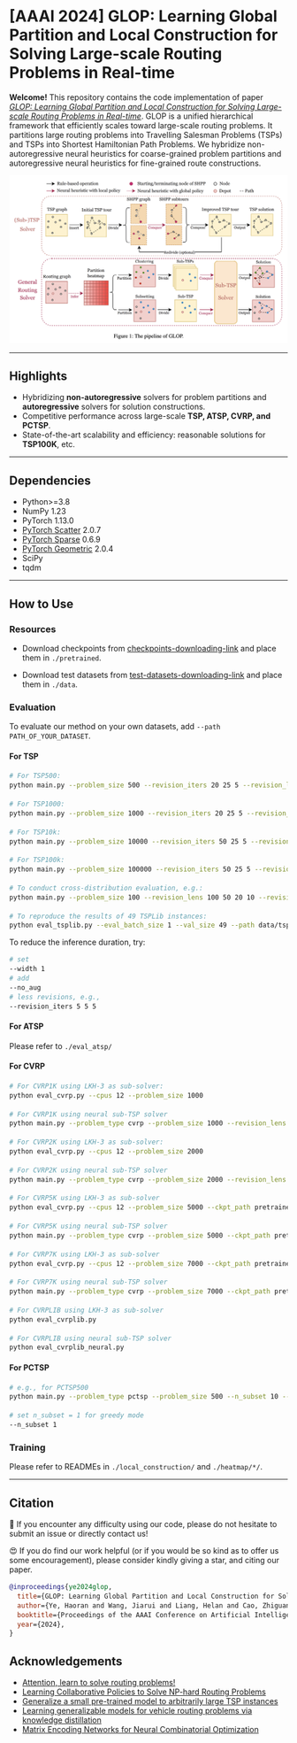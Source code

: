 # [AAAI 2024] GLOP: Learning Global Partition and Local Construction for Solving Large-scale Routing Problems in Real-time

**Welcome!** This repository contains the code implementation of paper [*GLOP: Learning Global Partition and Local Construction for Solving Large-scale Routing Problems in Real-time*](/henry-yeh/GLOP/tree/main/assets/GLOP_AAAI24.pdf). GLOP is a unified hierarchical framework that efficiently scales toward large-scale routing problems. It partitions large routing problems into Travelling Salesman Problems (TSPs) and TSPs into Shortest Hamiltonian Path Problems. We hybridize non-autoregressive neural heuristics for coarse-grained problem partitions and autoregressive neural heuristics for fine-grained route constructions.

![diagram](./assets/diagram.png)

---

## Highlights

- Hybridizing **non-autoregressive** solvers for problem partitions and **autoregressive** solvers for solution constructions.
- Competitive performance across large-scale **TSP, ATSP, CVRP, and PCTSP**.
- State-of-the-art scalability and efficiency: reasonable solutions for **TSP100K**, etc.

---

## Dependencies

- Python>=3.8
- NumPy 1.23
- PyTorch 1.13.0
- [PyTorch Scatter](https://github.com/rusty1s/pytorch_scatter) 2.0.7
- [PyTorch Sparse](https://github.com/rusty1s/pytorch_sparse) 0.6.9
- [PyTorch Geometric](https://github.com/pyg-team/pytorch_geometric) 2.0.4
- SciPy
- tqdm

---

## How to Use

### Resources

- Download checkpoints from [checkpoints-downloading-link](https://drive.google.com/file/d/1u9-GVTMRux3rWGcbipSqyTyBx_V8pm9G/view?usp=sharing) and place them in `./pretrained`.

- Download test datasets from [test-datasets-downloading-link](https://drive.google.com/file/d/1WuICJGKRsiTjVTq7_ivh29wWShv8BRBO/view?usp=sharing) and place them in `./data`.

### Evaluation 
To evaluate our method on your own datasets, add `--path PATH_OF_YOUR_DATASET`.

#### For TSP
```bash
# For TSP500:
python main.py --problem_size 500 --revision_iters 20 25 5 --revision_lens 100 50 20 --width 10 --eval_batch_size 64 --val_size 128 --decode_strategy greedy

# For TSP1000:
python main.py --problem_size 1000 --revision_iters 20 25 5 --revision_lens 100 50 20 --width 10 --eval_batch_size 32 --val_size 128 --decode_strategy greedy

# For TSP10k:
python main.py --problem_size 10000 --revision_iters 50 25 5 --revision_lens 100 50 20 --width 1 --eval_batch_size 16 --val_size 16 --decode_strategy greedy

# For TSP100k:
python main.py --problem_size 100000 --revision_iters 50 25 5 --revision_lens 100 50 20 --width 1 --eval_batch_size 1 --val_size 1 --decode_strategy greedy

# To conduct cross-distribution evaluation, e.g.:
python main.py --problem_size 100 --revision_lens 100 50 20 10 --revision_iters 20 10 10 5 --width 140 --eval_batch_size 100 --val_size 10000 --decode_strategy sampling --path data/tsp/tsp_uniform100_10000.pkl --no_aug --no_prune

# To reproduce the results of 49 TSPLib instances:
python eval_tsplib.py --eval_batch_size 1 --val_size 49 --path data/tsp/tsplib49.pkl --width 128 --decode_strategy greedy --no_prune
```


To reduce the inference duration, try:
```bash
# set
--width 1
# add
--no_aug
# less revisions, e.g.,
--revision_iters 5 5 5
```

#### For ATSP

Please refer to `./eval_atsp/`


#### For CVRP

```bash
# For CVRP1K using LKH-3 as sub-solver: 
python eval_cvrp.py --cpus 12 --problem_size 1000

# For CVRP1K using neural sub-TSP solver
python main.py --problem_type cvrp --problem_size 1000 --revision_lens 20 --revision_iters 5

# For CVRP2K using LKH-3 as sub-solver: 
python eval_cvrp.py --cpus 12 --problem_size 2000

# For CVRP2K using neural sub-TSP solver
python main.py --problem_type cvrp --problem_size 2000 --revision_lens 50 20 --revision_iters 5 5

# For CVRP5K using LKH-3 as sub-solver
python eval_cvrp.py --cpus 12 --problem_size 5000 --ckpt_path pretrained/Partitioner/cvrp/cvrp-2000.pt

# For CVRP5K using neural sub-TSP solver
python main.py --problem_type cvrp --problem_size 5000 --ckpt_path pretrained/Partitioner/cvrp/cvrp-2000.pt --revision_lens 20 --revision_iters 5

# For CVRP7K using LKH-3 as sub-solver
python eval_cvrp.py --cpus 12 --problem_size 7000 --ckpt_path pretrained/Partitioner/cvrp/cvrp-2000.pt

# For CVRP7K using neural sub-TSP solver
python main.py --problem_type cvrp --problem_size 7000 --ckpt_path pretrained/Partitioner/cvrp/cvrp-2000.pt --revision_lens 20 --revision_iters 5

# For CVRPLIB using LKH-3 as sub-solver
python eval_cvrplib.py

# For CVRPLIB using neural sub-TSP solver
python eval_cvrplib_neural.py
```


#### For PCTSP

```bash
# e.g., for PCTSP500
python main.py --problem_type pctsp --problem_size 500 --n_subset 10 --eval_batch_size 50 --val_size 100 --revision_iters 10 10 5 --revision_lens 100 50 20

# set n_subset = 1 for greedy mode
--n_subset 1
```


### Training

Please refer to READMEs in `./local_construction/` and `./heatmap/*/`.

---

## Citation

🤩 If you encounter any difficulty using our code, please do not hesitate to submit an issue or directly contact us!

😍 If you do find our work helpful (or if you would be so kind as to offer us some encouragement), please consider kindly giving a star, and citing our paper.

```bibtex
@inproceedings{ye2024glop,
  title={GLOP: Learning Global Partition and Local Construction for Solving Large-scale Routing Problems in Real-time},
  author={Ye, Haoran and Wang, Jiarui and Liang, Helan and Cao, Zhiguang and Li, Yong and Li, Fanzhang},
  booktitle={Proceedings of the AAAI Conference on Artificial Intelligence},
  year={2024},
}
```


## Acknowledgements

* [Attention, learn to solve routing problems!](https://github.com/wouterkool/attention-learn-to-route)
* [Learning Collaborative Policies to Solve NP-hard Routing Problems](https://github.com/alstn12088/LCP)
* [Generalize a small pre-trained model to arbitrarily large TSP instances](https://github.com/Spider-scnu/TSP)
* [Learning generalizable models for vehicle routing problems via knowledge distillation](https://github.com/jieyibi/AMDKD)
* [Matrix Encoding Networks for Neural Combinatorial Optimization](https://github.com/yd-kwon/MatNet)
